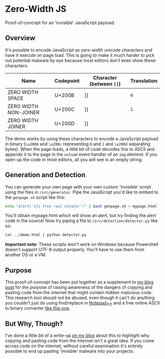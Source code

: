 # Zero-Width JS
Proof-of-concept for an 'invisible' JavaScript payload.

## Overview
It's possible to encode JavaScript as zero-width unicode characters and have it execute on page load. This is going to make it much harder to pick out potential malware by eye because most editors don't even show these characters:

| Name                  | Codepoint | Character (between `][`)     | Translation |
|-----------------------|-----------|------------------------------|-------------|
| ZERO WIDTH SPACE      | U+200B    | \]&#8203;\[                  | `0`         |
| ZERO WIDTH NON-JOINER | U+200C    | \]&#8204;\[                  | `1`         |
| ZERO WIDTH JOINER     | U+200D    | \]&#8205;\[                  | ` `         |

The demo works by using these characters to encode a JavaScript payload in binary (`\u200b` and `\u200c` representing `0` and `1` and `\u200d` separating bytes). When the page loads, a little bit of code decodes this to ASCII and appends it to the page in the `onload` event handler of an `img` element. If you open up the code in most editors, all you will see is an empty string.

## Generation and Detection
You can generate your own page with your own custom 'invisible' script using the files in `/src/generator`. Pipe the JavaScript you'd like to embed to the `genpage.sh` script like this:

```bash
echo "alert('Its free real estate!')" | bash genpage.sh > mypage.html
```

You'll obtain mypage.html which will show an alert, but try finding the alert code in the source! Now try piping a file to `/src/detection/detector.py` like so:

```bash
cat ../demo.html | python detector.py
```

**Important note:** These scripts won't work on Windows because Powershell doesn't support UTF-8 output properly. You'll have to use them from another OS or a VM.

## Purpose
This proof-of-concept has been put together as a supplement to [my blog post](https://blog.sauljohnson.com/you-will-pwn-yourself-with-your-own-clipboard) for the purpose of raising awareness of the dangers of copying and pasting code from the internet that might contain hidden malicious code. This research tool should not be abused, even though it can't do anything you couldn't just do using find/replace in [Notepad++](https://notepad-plus-plus.org/) and a free online ASCII to binary converter [like this one](https://www.binaryhexconverter.com/ascii-text-to-binary-converter).

## But Why, Though?
I've done a little bit of a write-up [on my blog](https://blog.sauljohnson.com/you-will-pwn-yourself-with-your-own-clipboard) about this to highlight why copying and pasting code from the internet isn't a great idea. If you come across code on the internet, without careful examination it's entirely possible to end up pasting 'invisble' malware into your projects.
